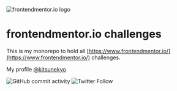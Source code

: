 ![frontendmentor.io logo](https://www.frontendmentor.io/static/images/logo-desktop.svg)

# frontendmentor.io challenges
This is my monorepo to hold all [https://www.frontendmentor.io/](https://www.frontendmentor.io/) challenges.

My profile [@kitsunekyo](https://www.frontendmentor.io/profile/kitsunekyo)

![GitHub commit activity](https://img.shields.io/github/commit-activity/w/kitsunekyo/frontendmentor.io)
![Twitter Follow](https://img.shields.io/twitter/follow/houseoffoxes?style=social)
